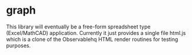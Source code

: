 # graph

This library will eventually be a free-form spreadsheet type (Excel/MathCAD) application. Currently it just provides a single file html.js 
which is a clone of the Observablehq HTML render routines for testing purposes.

